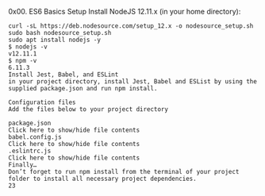 0x00. ES6 Basics
Setup
Install NodeJS 12.11.x
(in your home directory):

	curl -sL https://deb.nodesource.com/setup_12.x -o nodesource_setup.sh
	sudo bash nodesource_setup.sh
	sudo apt install nodejs -y
	$ nodejs -v
	v12.11.1
	$ npm -v
	6.11.3
	Install Jest, Babel, and ESLint
	in your project directory, install Jest, Babel and ESList by using the supplied package.json and run npm install.

	Configuration files
	Add the files below to your project directory

	package.json
	Click here to show/hide file contents
	babel.config.js
	Click here to show/hide file contents
	.eslintrc.js
	Click here to show/hide file contents
	Finally…
	Don’t forget to run npm install from the terminal of your project folder to install all necessary project dependencies.
	23

